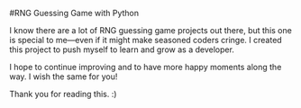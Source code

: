 #RNG Guessing Game with Python

I know there are a lot of RNG guessing game projects out there, but this one is special to me—even if it might make seasoned coders cringe. I created this project to push myself to learn and grow as a developer.

I hope to continue improving and to have more happy moments along the way. I wish the same for you!

Thank you for reading this. :)
